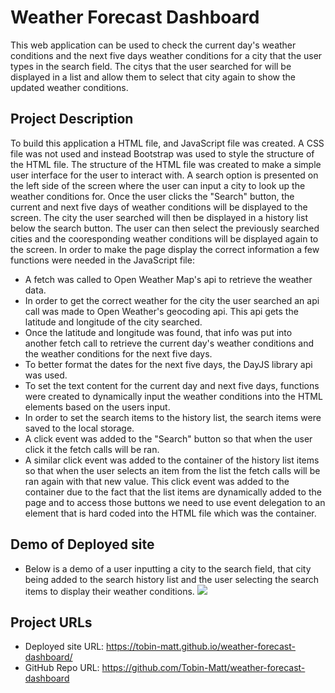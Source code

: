 # Weather Forecast Dashboard
This web application can be used to check the current day's weather conditions and the next five days weather conditions for a city that the user types in the search field. The citys that the user searched for will be displayed in a list and allow them to select that city again to show the updated weather conditions.

## Project Description
To build this application a HTML file, and JavaScript file was created. A CSS file was not used and instead Bootstrap was used to style the structure of the HTML file. The structure of the HTML file was created to make a simple user interface for the user to interact with. A search option is presented on the left side of the screen where the user can input a city to look up the weather conditions for. Once the user clicks the "Search" button, the current and next five days of weather conditions will be displayed to the screen. The city the user searched will then be displayed in a history list below the search button. The user can then select the previously searched cities and the cooresponding weather conditions will be displayed again to the screen. In order to make the page display the correct information a few functions were needed in the JavaScript file:
* A fetch was called to Open Weather Map's api to retrieve the weather data.
* In order to get the correct weather for the city the user searched an api call was made to Open Weather's geocoding api. This api gets the latitude and longitude of the city searched.
* Once the latitude and longitude was found, that info was put into another fetch call to retrieve the current day's weather conditions and the weather conditions for the next five days. 
* To better format the dates for the next five days, the DayJS library api was used.
* To set the text content for the current day and next five days, functions were created to dynamically input the weather conditions into the HTML elements based on the users input.
* In order to set the search items to the history list, the search items were saved to the local storage.
* A click event was added to the "Search" button so that when the user click it the fetch calls will be ran.
* A similar click event was added to the container of the history list items so that when the user selects an item from the list the fetch calls will be ran again with that new value. This click event was added to the container due to the fact that the list items are dynamically added to the page and to access those buttons we need to use event delegation to an element that is hard coded into the HTML file which was the container.

## Demo of Deployed site
* Below is a demo of a user inputting a city to the search field, that city being added to the search history list and the user selecting the search items to display their weather conditions.
![](./Assets/Images/Untitled_%20Nov%2021%2C%202022%2010_17%20PM.gif)

## Project URLs
* Deployed site URL: https://tobin-matt.github.io/weather-forecast-dashboard/
* GitHub Repo URL: https://github.com/Tobin-Matt/weather-forecast-dashboard